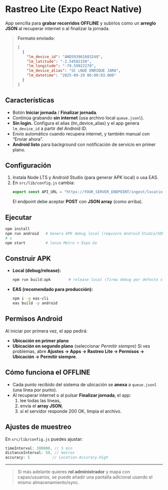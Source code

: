 # Rastreo Lite (Expo React Native)

App sencilla para **grabar recorridos OFFLINE** y subirlos como un **arreglo JSON** al recuperar internet o al finalizar la jornada.

> **Formato enviado:**  
> ```json
> [
>   {
>     "lm_device_id": "AND593981683248",
>     "lm_latitude": "-2.54502150",
>     "lm_longitude": "-79.59922170",
>     "lm_device_alias": "SC LNUE ENRIQUE JARA",
>     "lm_datetime": "2025-09-29 06:00:03.000"
>   }
> ]
> ```

## Características
- Botón **Iniciar jornada** / **Finalizar jornada**.
- Continúa grabando **sin internet** (usa archivo local `queue.jsonl`).  
- **Sin login.** Configura el alias (lm_device_alias) y el app genera `lm_device_id` a partir del Android ID.
- Envío automático cuando recupera internet, y también manual con “Enviar ahora”.
- **Android listo** para background con notificación de servicio en primer plano.

## Configuración
1. Instala Node LTS y Android Studio (para generar APK local) o usa EAS.
2. En `src/lib/config.js` cambia:
   ```js
   export const API_URL = "https://YOUR_SERVER_ENDPOINT/ingest/locations";
   ```
   El endpoint debe aceptar **POST** con **JSON array** (como arriba).

## Ejecutar
```bash
npm install
npm run android   # Genera APK debug local (requiere Android Studio/SDK)
# o
npm start         # lanza Metro + Expo Go
```

## Construir APK
- **Local (debug/release):**
  ```bash
  npm run build:apk        # release local (firma debug por defecto si no configuras firma)
  ```
- **EAS (recomendado para producción):**
  ```bash
  npm i -g eas-cli
  eas build -p android
  ```

## Permisos Android
Al iniciar por primera vez, el app pedirá:
- **Ubicación en primer plano**
- **Ubicación en segundo plano** (seleccionar *Permitir siempre*)
Si ves problemas, abre **Ajustes → Apps → Rastreo Lite → Permisos → Ubicación → Permitir siempre**.

## Cómo funciona el OFFLINE
- Cada punto recibido del sistema de ubicación se **anexa** a `queue.jsonl` (una línea por punto).
- Al recuperar internet o al pulsar **Finalizar jornada**, el app:
  1) lee todas las líneas,  
  2) envía el **array JSON**,  
  3) si el servidor responde 200 OK, limpia el archivo.

## Ajustes de muestreo
En `src/lib/config.js` puedes ajustar:
```js
timeInterval: 300000, // 5 min
distanceInterval: 50, // metros
accuracy: 5          // Location.Accuracy.High
```

---

> Si más adelante quieres **rol administrador** y mapa con capas/usuarios, se puede añadir una pantalla adicional usando el mismo almacenamiento/sync.